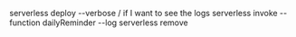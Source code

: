 serverless deploy --verbose / if I want to see the logs
serverless invoke --function dailyReminder --log
serverless remove
